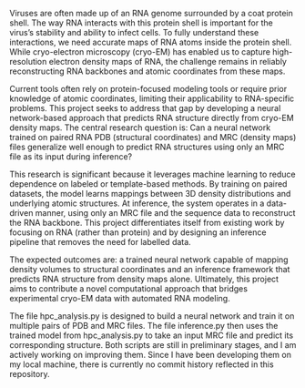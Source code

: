 Viruses are often made up of an RNA genome surrounded by a coat protein shell. The way RNA interacts with this protein shell is important for the virus’s stability and ability to infect cells. To fully understand these interactions, we need accurate maps of RNA atoms inside the protein shell. While cryo-electron microscopy (cryo-EM) has enabled us to capture high-resolution electron density maps of RNA, the challenge remains in reliably reconstructing RNA backbones and atomic coordinates from these maps. 

Current tools often rely on protein-focused modeling tools or require prior knowledge of atomic coordinates, limiting their applicability to RNA-specific problems. This project seeks to address that gap by developing a neural network-based approach that predicts RNA structure directly from cryo-EM density maps.
The central research question is: Can a neural network trained on paired RNA PDB (structural coordinates) and MRC (density maps) files generalize well enough to predict RNA structures using only an MRC file as its input during inference?

This research is significant because it leverages machine learning to reduce dependence on labeled or template-based methods. By training on paired datasets, the model learns mappings between 3D density distributions and underlying atomic structures. At inference, the system operates in a data-driven manner, using only an MRC file and the sequence data to reconstruct the RNA backbone.
This project differentiates itself from existing work by focusing on RNA (rather than protein) and by designing an inference pipeline that removes the need for labelled data. 

The expected outcomes are: a trained neural network capable of mapping density volumes to structural coordinates and an inference framework that predicts RNA structure from density maps alone. Ultimately, this project aims to contribute a novel computational approach that bridges experimental cryo-EM data with automated RNA modeling.

The file hpc_analysis.py is designed to build a neural network and train it on multiple pairs of PDB and MRC files. The file inference.py then uses the trained model from hpc_analysis.py to take an input MRC file and predict its corresponding structure. Both scripts are still in preliminary stages, and I am actively working on improving them. Since I have been developing them on my local machine, there is currently no commit history reflected in this repository.
